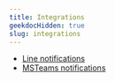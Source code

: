 ```yaml
---
title: Integrations
geekdocHidden: true
slug: integrations
---
```


* <a href="/cloud_vista/alerts/integrations/line">Line notifications</a>
* <a href="/cloud_vista/alerts/integrations/msteams">MSTeams notifications</a>
